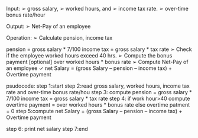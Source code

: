 Input:
➢ gross salary,
➢ worked hours, and
➢ income tax rate.
➢ over-time bonus rate/hour

Output:
➢ Net-Pay of an employee

Operation:
➢ Calculate pension, income tax

pension = gross salary * 7/100
income tax = gross salary * tax rate
➢ Check if the employee worked hours
exceed 40 hrs.
➢ Compute the bonus payment [optional]
over worked hours * bonus rate
➢ Compute Net-Pay of an employee
✓ net Salary = (gross Salary – pension –
income tax) + Overtime payment


psudocode:
step 1:start
step 2:read gross salary, worked hours, income tax rate and over-time bonus rate/hou
step 3: compute  pension = gross salary * 7/100
                 income tax = gross salary * tax rate
step 4: if work hour>40 compute overtime payment = over worked hours * bonus rate
        else overtime patment = 0
step 5:compute  net Salary = (gross Salary – pension – income tax) + Overtime payment


step 6: print net salary
step 7:end
